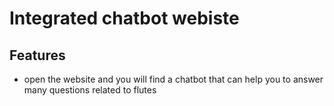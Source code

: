 # Integrated chatbot webiste  

## Features
- open the website and you will find a chatbot that can help you to answer many questions related to flutes 
